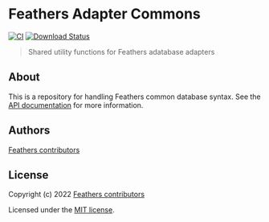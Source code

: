 # Feathers Adapter Commons

[![CI](https://github.com/feathersjs/feathers/workflows/Node.js%20CI/badge.svg)](https://github.com/feathersjs/feathers/actions?query=workflow%3A%22Node.js+CI%22)
[![Download Status](https://img.shields.io/npm/dm/@feathersjs/adapter-commons.svg?style=flat-square)](https://www.npmjs.com/package/@feathersjs/adapter-commons)

> Shared utility functions for Feathers adatabase adapters

## About

This is a repository for handling Feathers common database syntax. See the [API documentation](https://docs.feathersjs.com/api/databases/common.html) for more information.


## Authors

[Feathers contributors](https://github.com/feathersjs/adapter-commons/graphs/contributors)

## License

Copyright (c) 2022 [Feathers contributors](https://github.com/feathersjs/feathers/graphs/contributors)

Licensed under the [MIT license](LICENSE).

